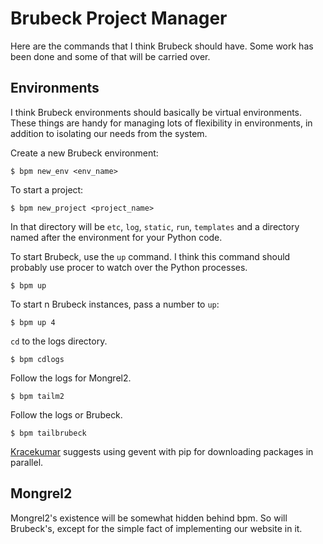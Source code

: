 # Brubeck Project Manager

Here are the commands that I think Brubeck should have. Some work has been done
and some of that will be carried over.


## Environments

I think Brubeck environments should basically be virtual environments. These
things are handy for managing lots of flexibility in environments, in addition
to isolating our needs from the system.

Create a new Brubeck environment:

    $ bpm new_env <env_name>
    
To start a project: 

    $ bpm new_project <project_name>
    
In that directory will be `etc`, `log`, `static`, `run`, `templates` and a
directory named after the environment for your Python code.

To start Brubeck, use the `up` command. I think this command should probably use
procer to watch over the Python processes.

    $ bpm up
    
To start n Brubeck instances, pass a number to `up`:

    $ bpm up 4

`cd` to the logs directory.

    $ bpm cdlogs

Follow the logs for Mongrel2.

    $ bpm tailm2

Follow the logs or Brubeck.

    $ bpm tailbrubeck

[Kracekumar](http://twitter.com/kracetheking) suggests using gevent with pip
for downloading packages in parallel.

    
## Mongrel2

Mongrel2's existence will be somewhat hidden behind bpm. So will Brubeck's,
except for the simple fact of implementing our website in it.

